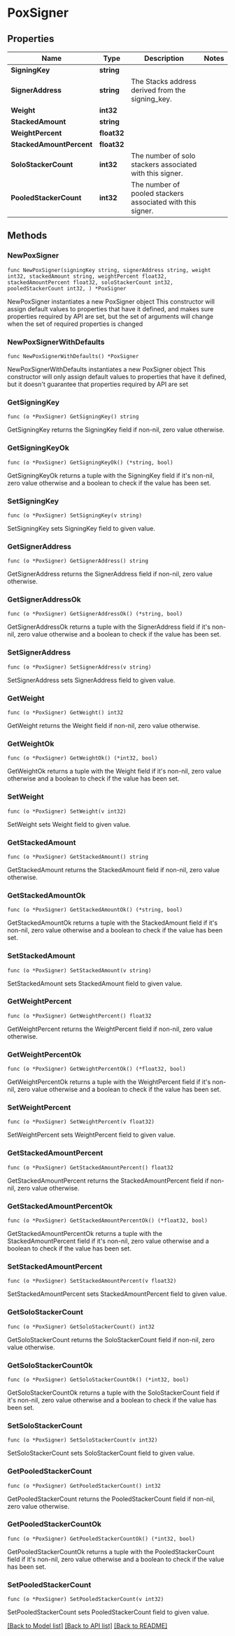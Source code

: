 # PoxSigner

## Properties

Name | Type | Description | Notes
------------ | ------------- | ------------- | -------------
**SigningKey** | **string** |  | 
**SignerAddress** | **string** | The Stacks address derived from the signing_key. | 
**Weight** | **int32** |  | 
**StackedAmount** | **string** |  | 
**WeightPercent** | **float32** |  | 
**StackedAmountPercent** | **float32** |  | 
**SoloStackerCount** | **int32** | The number of solo stackers associated with this signer. | 
**PooledStackerCount** | **int32** | The number of pooled stackers associated with this signer. | 

## Methods

### NewPoxSigner

`func NewPoxSigner(signingKey string, signerAddress string, weight int32, stackedAmount string, weightPercent float32, stackedAmountPercent float32, soloStackerCount int32, pooledStackerCount int32, ) *PoxSigner`

NewPoxSigner instantiates a new PoxSigner object
This constructor will assign default values to properties that have it defined,
and makes sure properties required by API are set, but the set of arguments
will change when the set of required properties is changed

### NewPoxSignerWithDefaults

`func NewPoxSignerWithDefaults() *PoxSigner`

NewPoxSignerWithDefaults instantiates a new PoxSigner object
This constructor will only assign default values to properties that have it defined,
but it doesn't guarantee that properties required by API are set

### GetSigningKey

`func (o *PoxSigner) GetSigningKey() string`

GetSigningKey returns the SigningKey field if non-nil, zero value otherwise.

### GetSigningKeyOk

`func (o *PoxSigner) GetSigningKeyOk() (*string, bool)`

GetSigningKeyOk returns a tuple with the SigningKey field if it's non-nil, zero value otherwise
and a boolean to check if the value has been set.

### SetSigningKey

`func (o *PoxSigner) SetSigningKey(v string)`

SetSigningKey sets SigningKey field to given value.


### GetSignerAddress

`func (o *PoxSigner) GetSignerAddress() string`

GetSignerAddress returns the SignerAddress field if non-nil, zero value otherwise.

### GetSignerAddressOk

`func (o *PoxSigner) GetSignerAddressOk() (*string, bool)`

GetSignerAddressOk returns a tuple with the SignerAddress field if it's non-nil, zero value otherwise
and a boolean to check if the value has been set.

### SetSignerAddress

`func (o *PoxSigner) SetSignerAddress(v string)`

SetSignerAddress sets SignerAddress field to given value.


### GetWeight

`func (o *PoxSigner) GetWeight() int32`

GetWeight returns the Weight field if non-nil, zero value otherwise.

### GetWeightOk

`func (o *PoxSigner) GetWeightOk() (*int32, bool)`

GetWeightOk returns a tuple with the Weight field if it's non-nil, zero value otherwise
and a boolean to check if the value has been set.

### SetWeight

`func (o *PoxSigner) SetWeight(v int32)`

SetWeight sets Weight field to given value.


### GetStackedAmount

`func (o *PoxSigner) GetStackedAmount() string`

GetStackedAmount returns the StackedAmount field if non-nil, zero value otherwise.

### GetStackedAmountOk

`func (o *PoxSigner) GetStackedAmountOk() (*string, bool)`

GetStackedAmountOk returns a tuple with the StackedAmount field if it's non-nil, zero value otherwise
and a boolean to check if the value has been set.

### SetStackedAmount

`func (o *PoxSigner) SetStackedAmount(v string)`

SetStackedAmount sets StackedAmount field to given value.


### GetWeightPercent

`func (o *PoxSigner) GetWeightPercent() float32`

GetWeightPercent returns the WeightPercent field if non-nil, zero value otherwise.

### GetWeightPercentOk

`func (o *PoxSigner) GetWeightPercentOk() (*float32, bool)`

GetWeightPercentOk returns a tuple with the WeightPercent field if it's non-nil, zero value otherwise
and a boolean to check if the value has been set.

### SetWeightPercent

`func (o *PoxSigner) SetWeightPercent(v float32)`

SetWeightPercent sets WeightPercent field to given value.


### GetStackedAmountPercent

`func (o *PoxSigner) GetStackedAmountPercent() float32`

GetStackedAmountPercent returns the StackedAmountPercent field if non-nil, zero value otherwise.

### GetStackedAmountPercentOk

`func (o *PoxSigner) GetStackedAmountPercentOk() (*float32, bool)`

GetStackedAmountPercentOk returns a tuple with the StackedAmountPercent field if it's non-nil, zero value otherwise
and a boolean to check if the value has been set.

### SetStackedAmountPercent

`func (o *PoxSigner) SetStackedAmountPercent(v float32)`

SetStackedAmountPercent sets StackedAmountPercent field to given value.


### GetSoloStackerCount

`func (o *PoxSigner) GetSoloStackerCount() int32`

GetSoloStackerCount returns the SoloStackerCount field if non-nil, zero value otherwise.

### GetSoloStackerCountOk

`func (o *PoxSigner) GetSoloStackerCountOk() (*int32, bool)`

GetSoloStackerCountOk returns a tuple with the SoloStackerCount field if it's non-nil, zero value otherwise
and a boolean to check if the value has been set.

### SetSoloStackerCount

`func (o *PoxSigner) SetSoloStackerCount(v int32)`

SetSoloStackerCount sets SoloStackerCount field to given value.


### GetPooledStackerCount

`func (o *PoxSigner) GetPooledStackerCount() int32`

GetPooledStackerCount returns the PooledStackerCount field if non-nil, zero value otherwise.

### GetPooledStackerCountOk

`func (o *PoxSigner) GetPooledStackerCountOk() (*int32, bool)`

GetPooledStackerCountOk returns a tuple with the PooledStackerCount field if it's non-nil, zero value otherwise
and a boolean to check if the value has been set.

### SetPooledStackerCount

`func (o *PoxSigner) SetPooledStackerCount(v int32)`

SetPooledStackerCount sets PooledStackerCount field to given value.



[[Back to Model list]](../README.md#documentation-for-models) [[Back to API list]](../README.md#documentation-for-api-endpoints) [[Back to README]](../README.md)


